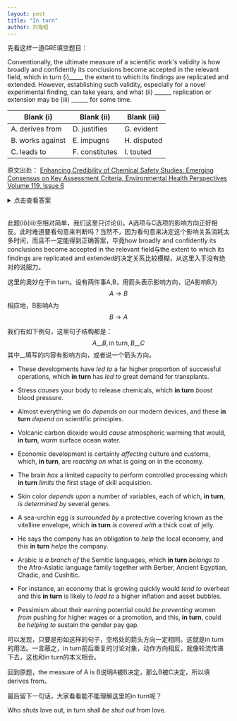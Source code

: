 ```yaml
---
layout: post
title: "In turn"
author: 刘锴昭
---
```


先看这样一道GRE填空题目：

Conventionally, the ultimate measure of a scientific work's validity is how broadly and confidently its conclusions become accepted in the relevant field, which in turn (i)_____ the extent to which its findings are replicated and extended. However, establishing such validity, especially for a novel experimental finding, can take years, and what (ii) ______ replication or extension may be (iii) ______ for some time.

| Blank (i) | Blank (ii) | Blank (iii) |
| --- | --- | --- |
| A. derives from | D. justifies | G. evident |
| B. works against | E. impugns | H. disputed |
| C. leads to | F. constitutes | I. touted |



原文出处：
[Enhancing Credibility of Chemical Safety Studies: Emerging Consensus on Key Assessment Criteria, Environmental Health Perspectives Volume 119, Issue 6](http://ehp.niehs.nih.gov/1002737/)


<details>
<summary>
点击查看答案 
</summary>


Conventionally, the ultimate measure of a scientific work’s validity is how broadly and confidently its conclusions become accepted in the relevant field, which in turn derives from the extent to which its findings are replicated and extended. However, establishing such validity, especially for a novel experimental finding, can take years, and what constitutes replication or extension may be disputed for some time.

此题答案为：AFH
</details>

\
此题(ii)(iii)空相对简单，我们这里只讨论(i)。A选项与C选项的影响方向正好相反。此时难道要看句意来判断吗？当然不，因为看句意来决定这个影响关系消耗太多时间，而且不一定能得到正确答案，毕竟how broadly and confidently its conclusions become accepted in the relevant field与the extent to which its findings are replicated and extended的决定关系比较模糊，从这里入手没有绝对的说服力。

这里的奥妙在于in turn。设有两件事A,B，用箭头表示影响方向，记A影响B为
$$ A \rightarrow B $$
相应地，B影响A为
$$ B \rightarrow A $$

我们有如下例句，这里句子结构都是：
$$ A\_\_B,\text{in turn},B\_\_C $$
其中__填写的内容有影响方向，或者说一个箭头方向。

- These developments have *led to* a far higher proportion of successful operations, which **in turn** has *led to* great demand for transplants. 



- Stress *causes* your body to release chemicals, which **in turn** *boost* blood pressure.



- Almost everything we do *depends on* our modern devices, and these **in turn** *depend on* scientific principles. 



- Volcanic carbon dioxide would *cause* atmospheric warming that would, **in turn**, *warm* surface ocean water.



- Economic development is certainly *affecting* culture and customs, which, **in turn**, are *reacting on* what is going on in the economy. 



- The brain *has* a limited capacity to perform controlled processing which **in turn** *limits* the first stage of skill acquisition.



- Skin color *depends upon* a number of variables, each of which, **in turn**, *is determined by* several genes.



- A sea-urchin egg *is surrounded by* a protective covering known as the vitelline envelope, which **in turn** *is covered with* a thick coat of jelly.



- He says the company has an obligation to *help* the local economy, and this **in turn** *helps* the company.



- Arabic *is a branch of* the Semitic languages, which **in turn** *belongs to* the Afro-Asiatic language family together with Berber, Ancient Egyptian, Chadic, and Cushitic.



- For instance, an economy that is growing quickly would *tend to* overheat and this **in turn** is likely to *lead to* a higher inflation and asset bubbles.



- Pessimism about their earning potential could *be preventing* women *from* pushing for higher wages or a promotion, and this, **in turn**, could *be helping to* sustain the gender pay gap.

可以发现，只要是形如这样的句子，空格处的箭头方向一定相同。这就是in turn的用法。一言蔽之，in turn前后重复的讨论对象，动作方向相反，就像轮流传递下去，这也和in turn的本义相合。

回到原题，the measure of A is B说明A被B决定，那么B被C决定，所以填derives from。



最后留下一句话，大家看看能不能理解这里的in turn呢？

Who *shuts* love out, in turn shall *be shut out* from love.